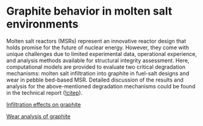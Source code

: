 # Graphite behavior in molten salt environments

Molten salt reactors (MSRs) represent an innovative reactor design that holds promise for the future of nuclear energy. However, they come with unique challenges due to limited experimental data, operational experience, and analysis methods available for structural integrity assessment. Here, computational models are provided to evaluate two critical degradation mechanisms: molten salt infiltration into graphite in fuel-salt designs and wear in pebble bed-based MSR. Detailed discussion of the results and analysis for the above-mentioned degradation mechanisms could be found in the technical report ([!citep](Prithivi2025)).

[Infiltration effects on graphite](infiltration_graphite.md)

[Wear analysis of graphite](wear_graphite.md)
